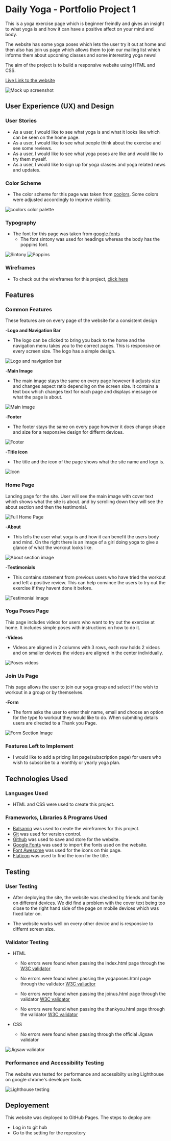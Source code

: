 # Daily Yoga - Portfolio Project 1
This is a yoga exercise page which is beginner freindly and gives an insight to what yoga is and how it can have a positive affect on your mind and body.

The website has some yoga poses which lets the user try it out at home and then also has join us page which allows them to  join our mailing list which informs them about upcoming classes and some interesting yoga news!

The aim of the project is to build a responsive website using HTML and CSS.

[Live Link to the website](https://fatimaqais.github.io/daily-yoga/)

![Mock up screenshot](documents/testing/responsive-mockup.png)

## __User Experience (UX) and Design__

### __User Stories__

- As a user, I would like to see what yoga is and what it looks like which can be seen on the home page.
- As a user, I would like to see what people think about the exercise and see some reviews.
- As a user, I would like to see what yoga poses are like and would like to try them myself.
- As a user, I would like to sign up for yoga classes and yoga related news and updates.

### __Color Scheme__

- The color scheme for this page was taken from [coolors](https://coolors.co/palette/fffaf5-95a78d-3a4336-d88f81).
Some colors were adjusted accordingly to improve visibility.

![coolors color palette](documents/testing/coolors.png)

### __Typography__

- The font for this page was taken from [google fonts](https://fonts.google.com/)
    - The font sintony was used for headings whereas the body has the poppins font.

![Sintony](documents/testing/sintony-font.png) 
![Poppins](documents/testing/poppins-font.png)

### __Wireframes__

- To check out the wireframes for this project, [click here](/WIREFRAMES.md) 

## __Features__

### Common Features

These features are on every page of the website for a consistent design

-__Logo and Navigation Bar__
- The logo can be clicked to bring you back to the home and the navigation menu takes you to the correct pages. This is responsive on every screen size. The logo has a simple design.

![Logo and navigation bar](documents/images/nav-bar.png)

-__Main Image__
- The main image stays the same on every page however it adjusts size and changes aspect ratio depending on the screen size. It contains a text box which changes text for each page and displays message on what the page is about.

![Main image](documents/images/main-image.png)

-__Footer__
- The footer stays the same on every page however it does change shape and size for a responsive design for differnt devices.

![Footer](documents/images/footer.png)

-__Title icon__
- The title and the icon of the page shows what the site name and logo is. 

![Icon](documents/images/icon.png)

### Home Page
 Landing page for the site. User will see the main image with cover text which shows what the site is about. and by scrolling down they will see the about section and then the testimonial.

 ![Full Home Page](documents/images/home-page.png)

-__About__
- This tells the user what yoga is and how it can benefit the users body and mind. On the right there is an image of a girl doing yoga to give a glance of what the workout looks like.

![About section image](documents/images/about-section.png)

-__Testimonials__
- This contains statement from previous users who have tried the workout and left a positive review. This can help convince the users to  try out the exercise if they havent done it before.

![Testimonial image](documents/images/testimonial.png)

### Yoga Poses Page
This page includes videos for users who want to try out the exercise at home. It includes simple poses with instructions on how to do it.

-__Videos__
- Videos are aligned in 2 columns with 3 rows, each row holds 2 videos and on smaller devices the videos are aligned in the center individually.

![Poses videos](documents/images/yogaposes-page.png)

### Join Us Page
This page allows the user to join our yoga group and select if the wish to workout in a group or by themselves.

-__Form__
- The form asks the user to enter their name, email and choose an option for the type fo workout they would like to do. When submiting details users are directed to a Thank you Page.

![Form Section Image](documents/images/form-page.png)

### Features Left to Implement
- I would like to add a pricing list page(subscription page) for users who wish to subscribe to a monthly or yearly yoga plan. 

## __Technologies Used__

### Languages Used

- HTML and CSS were used to create this project.

### Frameworks, Libraries & Programs Used

- [Balsamiq](https://balsamiq.com/) was used to create the wireframes for this project.
- [Git](https://git-scm.com/) was used for version control.
- [Github](https://github.com/) was used to save and store for the website.
- [Google Fonts](https://fonts.google.com/) was used to import the fonts used on the website.
- [Font Awesome](https://fontawesome.com/) was used for the icons on this page.
- [Flaticon](https://www.flaticon.com/) was used to find the icon for the title.

## __Testing__

### User Testing

- After deploying the site, the website was checked by friends and family on different devices. We did find a problem with the cover text being too close to the right hand side of the page on mobile devices which was fixed later on.

- The website works well on every other device and is responsive to differnt screen size.

### Validator Testing

- HTML
    - No errors were found when passing the index.html page through the [W3C validator](https://validator.w3.org/nu/?showsource=yes&doc=https%3A%2F%2Ffatimaqais.github.io%2Fdaily-yoga%2Findex.html)

    - No errors were found when passing the yogaposes.html page through the validator [W3C valiadtor](https://validator.w3.org/nu/?showsource=yes&doc=https%3A%2F%2Ffatimaqais.github.io%2Fdaily-yoga%2Fyogaposes.html)

    - No errors were found when passing the joinus.html page through the validator [W3C validator](https://validator.w3.org/nu/?showsource=yes&doc=https%3A%2F%2Ffatimaqais.github.io%2Fdaily-yoga%2Fjoinus.html)

    - No errors were found when passing the thankyou.html page through the validator [W3C validator](https://validator.w3.org/nu/?showsource=yes&doc=https%3A%2F%2Ffatimaqais.github.io%2Fdaily-yoga%2Fthankyou.html)

- CSS 
    - No errors were found when passing through the official Jigsaw validator

![Jigsaw validator](documents/testing/css-jigsaw-validator.png)

### Performance and Accessibility Testing
The website was tested for performance and accessibilty using Lighthouse on google chrome's developer tools.

![Lighthouse testing](documents/testing/lighthouse.png)

## __Deployement__

This website was deployed to GitHub Pages. The steps to deploy are:
- Log in to git hub
- Go to the setting for the repository
